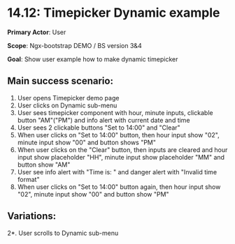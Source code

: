 14.12: Timepicker Dynamic example
=================================
**Primary Actor**: User

**Scope**: Ngx-bootstrap DEMO / BS version 3&4

**Goal**: Show user example how to make dynamic timepicker

Main success scenario:
----------------------
1. User opens Timepicker demo page
2. User clicks on Dynamic sub-menu
3. User sees timepicker component with hour, minute inputs, clickable button "AM"("PM") and info alert with current date and time
4. User sees 2 clickable buttons "Set to 14:00" and "Clear"
5. When user clicks on "Set to 14:00" button, then hour input show "02", minute input show "00" and button shows "PM"
6. When user clicks on the "Clear" button, then inputs are cleared and hour input show placeholder "HH", minute input show placeholder "MM" and button show "AM"
7. User see info alert with "Time is: " and danger alert with "Invalid time format"
8. When user clicks on "Set to 14:00" button again, then hour input show "02", minute input show "00" and button show "PM"

Variations:
-----------
2*. User scrolls to Dynamic sub-menu
